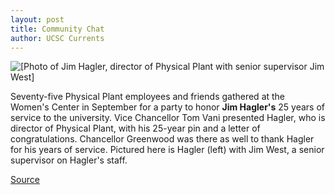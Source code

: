 ```yaml
---
layout: post
title: Community Chat
author: UCSC Currents
---
```


![\[Photo of Jim Hagler, director of Physical Plant with senior supervisor Jim West\]][2]

Seventy-five Physical Plant employees and friends gathered at the Women's Center in September for a party to honor **Jim Hagler's** 25 years of service to the university. Vice Chancellor Tom Vani presented Hagler, who is director of Physical Plant, with his 25-year pin and a letter of congratulations. Chancellor Greenwood was there as well to thank Hagler for his years of service. Pictured here is Hagler (left) with Jim West, a senior supervisor on Hagler's staff.

[2]: http://www1.ucsc.edu/oncampus/currents/98-99/art/hagler_west.260.jpg

[Source](http://www1.ucsc.edu/oncampus/currents/98-99/10-19/hagler.htm "Permalink to Community Chat: Hagler anniversary: 10/19/98")
